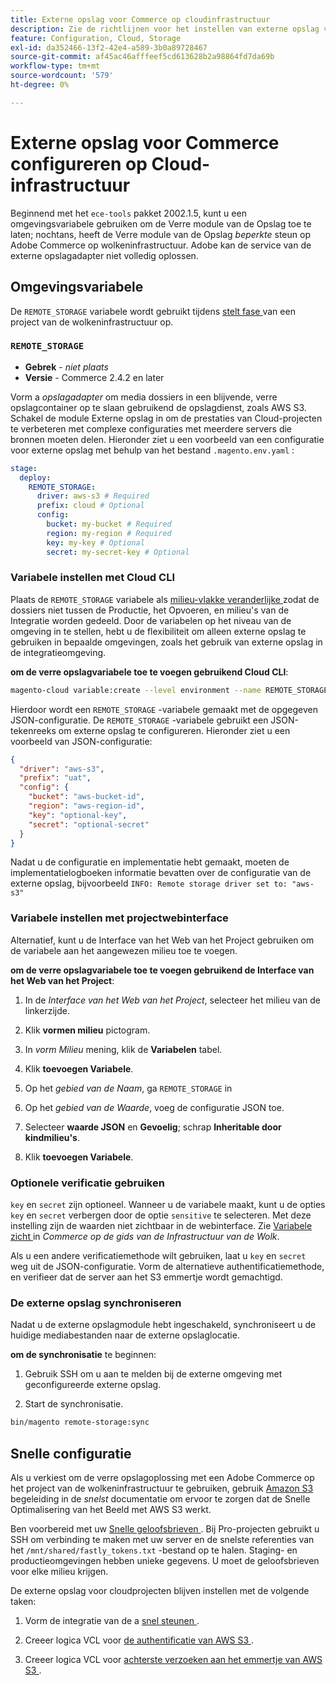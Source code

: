 ```yaml
---
title: Externe opslag voor Commerce op cloudinfrastructuur
description: Zie de richtlijnen voor het instellen van externe opslag voor Adobe Commerce op cloudinfrastructuur.
feature: Configuration, Cloud, Storage
exl-id: da352466-13f2-42e4-a589-3b0a89728467
source-git-commit: af45ac46afffeef5cd613628b2a98864fd7da69b
workflow-type: tm+mt
source-wordcount: '579'
ht-degree: 0%

---
```


# Externe opslag voor Commerce configureren op Cloud-infrastructuur

Beginnend met het `ece-tools` pakket 2002.1.5, kunt u een omgevingsvariabele gebruiken om de Verre module van de Opslag toe te laten; nochtans, heeft de Verre module van de Opslag _beperkte_ steun op Adobe Commerce op wolkeninfrastructuur. Adobe kan de service van de externe opslagadapter niet volledig oplossen.

## Omgevingsvariabele

De `REMOTE_STORAGE` variabele wordt gebruikt tijdens [ stelt fase ](https://experienceleague.adobe.com/docs/commerce-cloud-service/user-guide/develop/deploy/process.html) van een project van de wolkeninfrastructuur op.

### `REMOTE_STORAGE`

- **Gebrek** - _niet plaats_
- **Versie** - Commerce 2.4.2 en later

Vorm a _opslagadapter_ om media dossiers in een blijvende, verre opslagcontainer op te slaan gebruikend de opslagdienst, zoals AWS S3. Schakel de module Externe opslag in om de prestaties van Cloud-projecten te verbeteren met complexe configuraties met meerdere servers die bronnen moeten delen. Hieronder ziet u een voorbeeld van een configuratie voor externe opslag met behulp van het bestand `.magento.env.yaml` :

```yaml
stage:
  deploy:
    REMOTE_STORAGE:
      driver: aws-s3 # Required
      prefix: cloud # Optional
      config:
        bucket: my-bucket # Required
        region: my-region # Required
        key: my-key # Optional
        secret: my-secret-key # Optional
```

### Variabele instellen met Cloud CLI

Plaats de `REMOTE_STORAGE` variabele als [ milieu-vlakke veranderlijke ](https://experienceleague.adobe.com/docs/commerce-cloud-service/user-guide/configure/env/variable-levels.html) zodat de dossiers niet tussen de Productie, het Opvoeren, en milieu&#39;s van de Integratie worden gedeeld. Door de variabelen op het niveau van de omgeving in te stellen, hebt u de flexibiliteit om alleen externe opslag te gebruiken in bepaalde omgevingen, zoals het gebruik van externe opslag in de integratieomgeving.

**om de verre opslagvariabele toe te voegen gebruikend Cloud CLI**:

```bash
magento-cloud variable:create --level environment --name REMOTE_STORAGE --json true --inheritable false --value '{"driver":"aws-s3","prefix":"uat","config":{"bucket":"aws-bucket-id","region":"eu-west-1","key":"optional-key","secret":"optional-secret"}}'
```

Hierdoor wordt een `REMOTE_STORAGE` -variabele gemaakt met de opgegeven JSON-configuratie. De `REMOTE_STORAGE` -variabele gebruikt een JSON-tekenreeks om externe opslag te configureren. Hieronder ziet u een voorbeeld van JSON-configuratie:

```json
{
  "driver": "aws-s3",
  "prefix": "uat",
  "config": {
    "bucket": "aws-bucket-id",
    "region": "aws-region-id",
    "key": "optional-key",
    "secret": "optional-secret"
  }
}
```

Nadat u de configuratie en implementatie hebt gemaakt, moeten de implementatielogboeken informatie bevatten over de configuratie van de externe opslag, bijvoorbeeld `INFO: Remote storage driver set to: "aws-s3"`

### Variabele instellen met projectwebinterface

Alternatief, kunt u de Interface van het Web van het Project gebruiken om de variabele aan het aangewezen milieu toe te voegen.

**om de verre opslagvariabele toe te voegen gebruikend de Interface van het Web van het Project**:

1. In de _Interface van het Web van het Project_, selecteer het milieu van de linkerzijde.

1. Klik **vormen milieu** pictogram.

1. In _vorm Milieu_ mening, klik de **Variabelen** tabel.

1. Klik **toevoegen Variabele**.

1. Op het _gebied van de Naam_, ga `REMOTE_STORAGE` in

1. Op het _gebied van de Waarde_, voeg de configuratie JSON toe.

1. Selecteer **waarde JSON** en **Gevoelig**; schrap **Inheritable door kindmilieu&#39;s**.

1. Klik **toevoegen Variabele**.

### Optionele verificatie gebruiken

`key` en `secret` zijn optioneel. Wanneer u de variabele maakt, kunt u de opties `key` en `secret` verbergen door de optie `sensitive` te selecteren. Met deze instelling zijn de waarden niet zichtbaar in de webinterface. Zie [ Variabele zicht ](https://experienceleague.adobe.com/docs/commerce-cloud-service/user-guide/configure/env/variable-levels.html#visibility) in _Commerce op de gids van de Infrastructuur van de Wolk_.

Als u een andere verificatiemethode wilt gebruiken, laat u `key` en `secret` weg uit de JSON-configuratie. Vorm de alternatieve authentificatiemethode, en verifieer dat de server aan het S3 emmertje wordt gemachtigd.

### De externe opslag synchroniseren

Nadat u de externe opslagmodule hebt ingeschakeld, synchroniseert u de huidige mediabestanden naar de externe opslaglocatie.

**om de synchronisatie** te beginnen:

1. Gebruik SSH om u aan te melden bij de externe omgeving met geconfigureerde externe opslag.

1. Start de synchronisatie.

```bash
bin/magento remote-storage:sync 
```

## Snelle configuratie

Als u verkiest om de verre opslagoplossing met een Adobe Commerce op het project van de wolkeninfrastructuur te gebruiken, gebruik [ Amazon S3 ](https://docs.fastly.com/en/guides/amazon-s3) begeleiding in de _snelst_ documentatie om ervoor te zorgen dat de Snelle Optimalisering van het Beeld met AWS S3 werkt.

Ben voorbereid met uw [ Snelle geloofsbrieven ](https://experienceleague.adobe.com/docs/commerce-cloud-service/user-guide/cdn/setup-fastly/fastly-configuration.html#get-fastly-credentials). Bij Pro-projecten gebruikt u SSH om verbinding te maken met uw server en de snelste referenties van het `/mnt/shared/fastly_tokens.txt` -bestand op te halen. Staging- en productieomgevingen hebben unieke gegevens. U moet de geloofsbrieven voor elke milieu krijgen.

De externe opslag voor cloudprojecten blijven instellen met de volgende taken:

1. Vorm de integratie van de a [ snel steunen ](https://github.com/fastly/fastly-magento2/blob/master/Documentation/Guides/Edge-Modules/EDGE-MODULE-OTHER-CMS-INTEGRATION.md).

1. Creeer logica VCL voor [ de authentificatie van AWS S3 ](https://docs.fastly.com/en/guides/amazon-s3#using-an-amazon-s3-private-bucket).

1. Creeer logica VCL voor [ achterste verzoeken aan het emmertje van AWS S3 ](https://developer.fastly.com/reference/vcl/variables/backend-connection/req-backend/).
